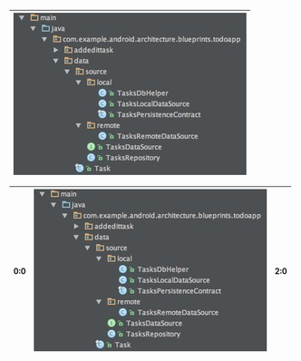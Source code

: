 |![](/assets/import1.14.png)|
| :--: |

| 0:0 | ![](/assets/import1.14.png)  | 2:0 |
| --  | :--: | --  |